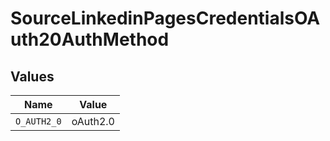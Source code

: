 # SourceLinkedinPagesCredentialsOAuth20AuthMethod


## Values

| Name        | Value       |
| ----------- | ----------- |
| `O_AUTH2_0` | oAuth2.0    |
